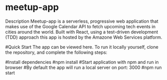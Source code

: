 # meetup-app

Description
Meetup-app is a serverless, progressive web application that makes use of the Google Calendar API to fetch upcoming tech events in cities around the world. Built with React, using a test-driven development (TDD) approach this app is hosted by the Amazone Web Services platform.



#Quick Start
The app can be viewed here. To run it locally yourself, clone the repository, and complete the following steps:

#Install dependencies
#npm install
#Start application with npm and run in browser
#By default the app will run a local server on port: 3000
#npm run start
